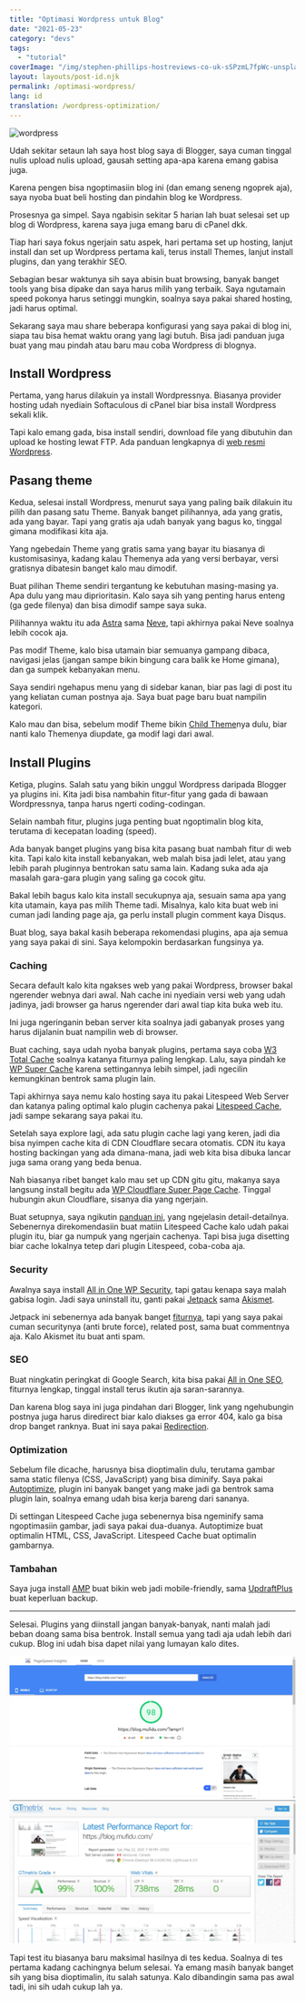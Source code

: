 ```yaml
---
title: "Optimasi Wordpress untuk Blog"
date: "2021-05-23"
category: "devs"
tags:
  - "tutorial"
coverImage: "/img/stephen-phillips-hostreviews-co-uk-sSPzmL7fpWc-unsplash.jpg"
layout: layouts/post-id.njk
permalink: /optimasi-wordpress/
lang: id
translation: /wordpress-optimization/
---
```


![wordpress](https://images.unsplash.com/photo-1560472354-0088b5dc9d8d?ixid=MnwxMjA3fDB8MHxwaG90by1wYWdlfHx8fGVufDB8fHx8&ixlib=rb-1.2.1&auto=format&fit=crop&w=1916&q=80)

Udah sekitar setaun lah saya host blog saya di Blogger, saya cuman tinggal nulis upload nulis upload, gausah setting apa-apa karena emang gabisa juga.

Karena pengen bisa ngoptimasiin blog ini (dan emang seneng ngoprek aja), saya nyoba buat beli hosting dan pindahin blog ke Wordpress.

Prosesnya ga simpel. Saya ngabisin sekitar 5 harian lah buat selesai set up blog di Wordpress, karena saya juga emang baru di cPanel dkk.

Tiap hari saya fokus ngerjain satu aspek, hari pertama set up hosting, lanjut install dan set up Wordpress pertama kali, terus install Themes, lanjut install plugins, dan yang terakhir SEO.

Sebagian besar waktunya sih saya abisin buat browsing, banyak banget tools yang bisa dipake dan saya harus milih yang terbaik. Saya ngutamain speed pokonya harus setinggi mungkin, soalnya saya pakai shared hosting, jadi harus optimal.

Sekarang saya mau share beberapa konfigurasi yang saya pakai di blog ini, siapa tau bisa hemat waktu orang yang lagi butuh. Bisa jadi panduan juga buat yang mau pindah atau baru mau coba Wordpress di blognya.

## Install Wordpress

Pertama, yang harus dilakuin ya install Wordpressnya. Biasanya provider hosting udah nyediain Softaculous di cPanel biar bisa install Wordpress sekali klik.

Tapi kalo emang gada, bisa install sendiri, download file yang dibutuhin dan upload ke hosting lewat FTP. Ada panduan lengkapnya di [web resmi Wordpress](https://wordpress.org).

## Pasang theme

Kedua, selesai install Wordpress, menurut saya yang paling baik dilakuin itu pilih dan pasang satu Theme. Banyak banget pilihannya, ada yang gratis, ada yang bayar. Tapi yang gratis aja udah banyak yang bagus ko, tinggal gimana modifikasi kita aja.

Yang ngebedain Theme yang gratis sama yang bayar itu biasanya di kustomisasinya, kadang kalau Themenya ada yang versi berbayar, versi gratisnya dibatesin banget kalo mau dimodif.

Buat pilihan Theme sendiri tergantung ke kebutuhan masing-masing ya. Apa dulu yang mau diprioritasin. Kalo saya sih yang penting harus enteng (ga gede filenya) dan bisa dimodif sampe saya suka.

Pilihannya waktu itu ada [Astra](https://wordpress.org/themes/astra/) sama [Neve](https://wordpress.org/themes/neve/), tapi akhirnya pakai Neve soalnya lebih cocok aja.

Pas modif Theme, kalo bisa utamain biar semuanya gampang dibaca, navigasi jelas (jangan sampe bikin bingung cara balik ke Home gimana), dan ga sumpek kebanyakan menu.

Saya sendiri ngehapus menu yang di sidebar kanan, biar pas lagi di post itu yang keliatan cuman postnya aja. Saya buat page baru buat nampilin kategori.

Kalo mau dan bisa, sebelum modif Theme bikin [Child Theme](https://codeable.io/what-is-a-child-theme-wordpress/#:~:text=A%20child%20theme%20is%20a,of%20modifying%20an%20existing%20theme.)nya dulu, biar nanti kalo Themenya diupdate, ga modif lagi dari awal.

## Install Plugins

Ketiga, plugins. Salah satu yang bikin unggul Wordpress daripada Blogger ya plugins ini. Kita jadi bisa nambahin fitur-fitur yang gada di bawaan Wordpressnya, tanpa harus ngerti coding-codingan.

Selain nambah fitur, plugins juga penting buat ngoptimalin blog kita, terutama di kecepatan loading (speed).

Ada banyak banget plugins yang bisa kita pasang buat nambah fitur di web kita. Tapi kalo kita install kebanyakan, web malah bisa jadi lelet, atau yang lebih parah pluginnya bentrokan satu sama lain. Kadang suka ada aja masalah gara-gara plugin yang saling ga cocok gitu.

Bakal lebih bagus kalo kita install secukupnya aja, sesuain sama apa yang kita utamain, kaya pas milih Theme tadi. Misalnya, kalo kita buat web ini cuman jadi landing page aja, ga perlu install plugin comment kaya Disqus.

Buat blog, saya bakal kasih beberapa rekomendasi plugins, apa aja semua yang saya pakai di sini. Saya kelompokin berdasarkan fungsinya ya.

### Caching

Secara default kalo kita ngakses web yang pakai Wordpress, browser bakal ngerender webnya dari awal. Nah cache ini nyediain versi web yang udah jadinya, jadi browser ga harus ngerender dari awal tiap kita buka web itu.

Ini juga ngeringanin beban server kita soalnya jadi gabanyak proses yang harus dijalanin buat nampilin web di browser.

Buat caching, saya udah nyoba banyak plugins, pertama saya coba [W3 Total Cache](https://id.wordpress.org/plugins/w3-total-cache/) soalnya katanya fiturnya paling lengkap. Lalu, saya pindah ke [WP Super Cache](https://id.wordpress.org/plugins/wp-super-cache/) karena settingannya lebih simpel, jadi ngecilin kemungkinan bentrok sama plugin lain.

Tapi akhirnya saya nemu kalo hosting saya itu pakai Litespeed Web Server dan katanya paling optimal kalo plugin cachenya pakai [Litespeed Cache](https://id.wordpress.org/plugins/litespeed-cache/), jadi sampe sekarang saya pakai itu.

Setelah saya explore lagi, ada satu plugin cache lagi yang keren, jadi dia bisa nyimpen cache kita di CDN Cloudflare secara otomatis. CDN itu kaya hosting backingan yang ada dimana-mana, jadi web kita bisa dibuka lancar juga sama orang yang beda benua.

Nah biasanya ribet banget kalo mau set up CDN gitu gitu, makanya saya langsung install begitu ada [WP Cloudflare Super Page Cache](https://wordpress.org/plugins/wp-cloudflare-page-cache/). Tinggal hubungin akun Cloudflare, sisanya dia yang ngerjain.

Buat setupnya, saya ngikutin [panduan ini](https://webspeedtools.com/litespeed-cache-cloudflare/), yang ngejelasin detail-detailnya. Sebenernya direkomendasiin buat matiin Litespeed Cache kalo udah pakai plugin itu, biar ga numpuk yang ngerjain cachenya. Tapi bisa juga disetting biar cache lokalnya tetep dari plugin Litespeed, coba-coba aja.

### Security

Awalnya saya install [All in One WP Security](https://wordpress.org/plugins/all-in-one-wp-security-and-firewall/), tapi gatau kenapa saya malah gabisa login. Jadi saya uninstall itu, ganti pakai [Jetpack](https://wordpress.org/plugins/jetpack/) sama [Akismet](https://wordpress.org/plugins/akismet/).

Jetpack ini sebenernya ada banyak banget [fiturnya](https://jetpack.com/support/features/), tapi yang saya pakai cuman securitynya (anti brute force), related post, sama buat commentnya aja. Kalo Akismet itu buat anti spam.

### SEO

Buat ningkatin peringkat di Google Search, kita bisa pakai [All in One SEO](https://wordpress.org/plugins/all-in-one-seo-pack/), fiturnya lengkap, tinggal install terus ikutin aja saran-sarannya.

Dan karena blog saya ini juga pindahan dari Blogger, link yang ngehubungin postnya juga harus diredirect biar kalo diakses ga error 404, kalo ga bisa drop banget ranknya. Buat ini saya pakai [Redirection](https://wordpress.org/plugins/redirection/).

### Optimization

Sebelum file dicache, harusnya bisa dioptimalin dulu, terutama gambar sama static filenya (CSS, JavaScript) yang bisa diminify. Saya pakai [Autoptimize](https://wordpress.org/plugins/autoptimize/), plugin ini banyak banget yang make jadi ga bentrok sama plugin lain, soalnya emang udah bisa kerja bareng dari sananya.

Di settingan Litespeed Cache juga sebenernya bisa ngeminify sama ngoptimasiin gambar, jadi saya pakai dua-duanya. Autoptimize buat optimalin HTML, CSS, JavaScript. Litespeed Cache buat optimalin gambarnya.

### Tambahan

Saya juga install [AMP](https://wordpress.org/plugins/amp/) buat bikin web jadi mobile-friendly, sama [UpdraftPlus](https://wordpress.org/plugins/updraftplus/) buat keperluan backup.

---

Selesai. Plugins yang diinstall jangan banyak-banyak, nanti malah jadi beban doang sama bisa bentrok. Install semua yang tadi aja udah lebih dari cukup. Blog ini udah bisa dapet nilai yang lumayan kalo dites.

![hasil tes lighthouse](/img/lighthouse.webp)
![hasil tes gtmetrix](/img/gtmetrix.webp)

Tapi test itu biasanya baru maksimal hasilnya di tes kedua. Soalnya di tes pertama kadang cachingnya belum selesai. Ya emang masih banyak banget sih yang bisa dioptimalin, itu salah satunya. Kalo dibandingin sama pas awal tadi, ini sih udah cukup lah ya.
